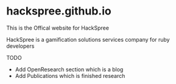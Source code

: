# hackspree.github.io

This is the Offical website for HackSpree

HackSpree is a gamification solutions services company for ruby developers

TODO
- Add OpenResearch section which is a blog
- Add Publications which is finished research
